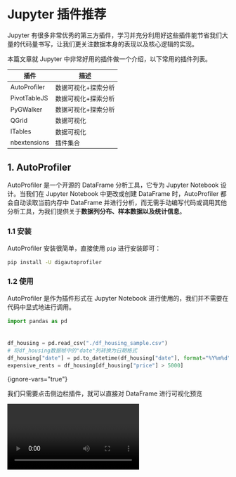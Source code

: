 # Jupyter 插件推荐

<show-structure depth="2"/>

Jupyter 有很多非常优秀的第三方插件，学习并充分利用好这些插件能节省我们大量的代码量书写，让我们更关注数据本身的表现以及核心逻辑的实现。

本篇文章就 Jupyter 中非常好用的插件做一个介绍，以下常用的插件列表。

| 插件           | 描述         |
|--------------|------------|
| AutoProfiler | 数据可视化+探索分析 |
| PivotTableJS | 数据可视化+探索分析 |
| PyGWalker    | 数据可视化+探索分析 |
| QGrid        | 数据可视化      |
| ITables      | 数据可视化      |
| nbextensions | 插件集合       |


## 1. AutoProfiler

AutoProfiler 是一个开源的 DataFrame 分析工具，它专为 Jupyter Notebook 设计。当我们在 Jupyter Notebook 中更改或创建 DataFrame 时，AutoProfiler 都会自动读取当前内存中 DataFrame 并进行分析，而无需手动编写代码或调用其他分析工具，为我们提供关于**数据列分布、样本数据以及统计信息**。

### 1.1 安装

AutoProfiler 安装很简单，直接使用 `pip` 进行安装即可：

```Bash
pip install -U digautoprofiler
```

### 1.2 使用

AutoProfiler 是作为插件形式在 Jupyter Notebook 进行使用的，我们并不需要在代码中显式地进行调用。

```Python
import pandas as pd


df_housing = pd.read_csv("./df_housing_sample.csv")
# 将df_housing数据帧中的"date"列转换为日期格式
df_housing["date"] = pd.to_datetime(df_housing["date"], format="%Y%m%d")
expensive_rents = df_housing[df_housing["price"] > 5000]
```
{ignore-vars="true"}


我们只需要点击侧边栏插件，就可以直接对 DataFrame 进行可视化预览

<video src="https://user-images.githubusercontent.com/13400543/199877605-ba50f9c8-87e5-46c9-8207-1c6496bb3b18.mov"/>

### 1.3 界面预览

![示例图](https://raw.githubusercontent.com/cmudig/AutoProfiler/main/.github/screenshots/profiler_sc.png)

接下来，我们对可视化图做一下解释，让大家能更清楚地认知到图所表示的含义，针对 DataFrame 不同的数据类型（category、datetime、int、float）所展示的默认图表是不一样的。

#### 数值类型

对于 `int` 和 `float` 类型的数据列，默认展示的是柱形图，AutoProfiler 会自动对数据进行分箱，不仅会展示出其分布情况，图中还会展示出不同分位数下对应的具体数值。

![int类型分布图](%myimgs%/autoprofiler_example_1.png?raw=true)

![float类型分布图](%myimgs%/autoprofiler_example_5.png?raw=true)

> 点击对应的柱，会默认在 notebook 中插入相关 DataFrame 筛选代码，我们可以进一步查看具体的数据表现。

#### 时间类型

时间类型是指时间戳的数据列格式，AutoProfiler 也会对时间列进行分箱，并以折线图进行展示。我们可以使用 **Ctrl+鼠标坐标+拖拽** 的方式来查看局部信息（点击右上角 clear zoom 恢复原始状态）。

![时间类型分布图](%myimgs%/autoprofiler_example_2.png?raw=true)

> 时间类型的折线图是不能通过点击自动生成筛选代码的，这一点和柱状图是不一样的。
{style="warning"}

#### 类别类型

类别类型是以数据表+色阶图的形式进行展示的，最上面的 `[16]` 表示唯一值的数量，下面则是不同类型值的数量和占比，点击对应的行也会自动插入筛选代码，并且能看到一些数据汇总信息。

![类别类型分布图](%myimgs%/autoprofiler_example_4.png?raw=true)


#### 添加图表

我们还可以添加自定义图表，需要注意的是，Y 轴必须是数值类型，当所选择的 X 轴是 category 类型的话，那么所展示的就是条形图；如果 X 轴是时间类型，则展示为折线图。

![X轴为日期](%myimgs%/autoprofiler_example_6.png?raw=true)

![X轴为类别](%myimgs%/autoprofiler_example_7.png?raw=true)


### 1.4 总结

AutoProfiler 是一款非常优秀且颜值爆表的可视化工具，但是实际上这类 Jupyter 可视化工具有很多，但都会存在一个问题，就是在数据量较大情况下可能表现不佳，有可能导致 Notebook 内核挂掉，所以如果所加载的数据较大时，请谨慎使用。此外，个人觉得如果能通过简单的代码，手动添加想要可视化的 DataFrame，在通用性上会好很多，本质上我们也不需要对每个 DataFrame 都进行可视化。

## 2. PivotTableJS

PivotTableJS 是一个通过 IPython widgets 集成到 Python中 的 JavaScript 库，允许用户直接从 DataFrame 数据创建交互式和灵活的汇总报表。通过 PivotTableJS 可以进行高效、清晰的数据分析和表示，帮助将数据从 Pandas DataFrame 转换为易于观察的交互式数据透视表。


PivotTableJS 提供了以下数据展示形式：
- Table / Table BarChart
- HeatMap / Row HeatMap / Col HeatMap
- Horizontal BarChart / Horizontal Stacked BarChart 
- BarChart / Stacked BarChart 
- Line Chart
- Area Chart
- Scatter Chart
- TSV Export

### 2.1 安装

直接使用 pip 进行安装 pivottablejs

```Bash
pip install pivottablejs
```

### 2.2 使用

`pivot_ui` 函数可以自动从 DataFrame 生成交互式用户界面，使用户可以简单地修改，检查聚合项，并快速轻松地更改数据结构。

```Python
import pandas as pd
from pivottablejs import pivot_ui

df_housing = pd.read_csv("./house_sample.csv")
# 将df_housing数据帧中的"date"列转换为日期格式
df_housing["date"] = pd.to_datetime(df_housing["date"], format="%Y%m%d")
df_housing = df_housing[df_housing.columns[:-1]]

pivot_ui(df_housing)
```
{ignore-vars="true"}

![PivotTableJS](%myimgs%/pivottablejs_example_1.png?raw=true)

此外，`pivot_ui` 函数还提供一些常用参数：
- `rows`: 图表的维度列
- `cols`: 图表的度量列
- `outfile_path`: 导出 HTML 到 Jupyter 服务器的路径
- `url`: 通过此 URL 访问 `outfile_path` 的 HTML 文件


### 2.3 优点与不足

PivotTableJS 的优点与缺点都非常明显，先来说说它的优点：
- 图表种类丰富
- 操作比较简单
- 部分图表可动态交互

当然，PivotTableJS 也存在很多不足： 
- 图表的美观度不够
- 对数据列不会进行自动分箱 
- 最好不要将数值列拖到维度上进行展示，Notebook 可能会卡死 
- 部分图标并不能动态点击
- 必须要在联网的状态下才可用
- 对于文本类字段，一些异常值会导致所有图表都无法显示

## 3. PyGWalker

PyGWalker 是个在 Jupyter Notebook 环境中运行的可视化探索式分析工具，仅一条命令即可生成一个可交互的图形界面，以类似 Tableau/PowerBI 的方式，通过拖拽字段进行数据分析。

过去在 Python 中进行数据可视化分析时，经常需要查询大量的可视化类的代码，并编写胶水代码将其应用在数据集上。PyGWalker 的目标是通过一行代码，将数据集转化为一个可视化分析工具，只需拖拉拽即可生成图表，从而减少数据分析师在数据可视化上的时间成本。

### 3.1 安装

```Bash
pip install pygwalker
```

### 3.2 基础使用

PyGWalker 提供了 Bar/ Line/ Area/ Trail/ Scatter/ Tick/ Rectangle/ Arc/ Text/ Box/ Table 等可视化图表。

此外，PyGWalker 也可以和 Streamlit 结合，做到更好的 Web 可视化，可参考此案例 。
- [PyGWalker + streamlit for Bike sharing dataset](https://pygwalker-in-app-dngxb2r82ho2zqct244v7b.streamlit.app)
- [Earthquake Dashboard](https://earthquake-dashboard-pygwalker.streamlit.app)


```Python
import pandas as pd
import pygwalker as pyg

df_housing = pd.read_csv("./house_sample.csv")
df_housing["date"] = pd.to_datetime(df_housing["date"], format="%Y%m%d")
df_housing = df_housing[df_housing.columns[:-1]]

walker = pyg.walk(df_housing)
```
{ignore-vars="true"}

![PyGWalker](%myimgs%/pygwalker_example_1.png?raw=true)

PyGWalker 提供 `Data` 和 `Visualization` 两个选项，操作上和 Tableau 非常类似，
- `Data`: 以分页形式展示数据
- `Visualization`: 创建可视化图表，并且我们可以建立多个 Sheet 来展示不同的图标。

> PyGWalker 并不能像 Tableau 一样可以建立报表看板。
{style="warning"}

### 3.3 参数解释

| 参数                   | 描述                                                |
|----------------------|---------------------------------------------------|
| dataset              | 数据集                                               |
| gid                  | GraphicWalker 的 div 元素 ID                         |
| env                  | PyGWalker 所使用的环境，默认是 JupyterWidget，其他可选值: Jupyter |
| fieldSpecs           | 指定字段名称                                            |
| hideDataSourceConfig | 隐藏数据导入和导出的按钮                                      |
| themeKey             | 主题类型: vega / g2                                   |
| dark                 | 自动探索系统主题: media / light / dark                    |
| return_html          | 返回 HTML                                           |
| spec                 | 图表配置数据文件                                          |
| use_preview          | 是否启用预览                                            |
| store_chart_data     | 是否保存图表到本地                                         |
| use_kernel_calc      | 是否允许进行数据计算                                        |

## 4. QGrid

除了 PyGWalker 之外，QGrid 也是一个很好的工具，它可以很容易地将 DataFrame 架转换为视觉上直观的交互式数据表。

> 实验证明，无论是 Jupyter Notebook 还是 JupyterLab，QGrid 都无法正常使用，如果要使用的话，建议多关注下官方仓库的更新。
{style="warning"}

### 4.1 安装

对于 Jupyter Notebook 而言，使用如下命令进行安装:

```Bash
pip install qgrid

jupyter nbextension enable --py --sys-prefix qgrid
```


对于 JupyterLab 而言，`qgrid` 的安装需要使用 `jupyter labextension install` 进行安装:

```Bash
jupyter labextension install qgrid2
```


### 4.2 基础使用

通过 `show_grid` 函数来可视化 DataFrame，目前在 JupyterLab 中并没有办法进行使用。

```Python
import qgrid
import pandas as pd

df_housing = pd.read_csv("./house_sample.csv")
df_housing["date"] = pd.to_datetime(df_housing["date"], format="%Y%m%d")
df_housing = df_housing[df_housing.columns[:-1]]
df_housing_qgrid = qgrid.show_grid(df_housing, show_toolbar=True)
df_housing_qgrid
```
{ignore-vars="true"}


### 4.3 界面预览


![QGrid 预览](https://github.com/quantopian/qgrid/blob/master/docs/images/filtering_demo.gif?raw=true)


除了可以基础的预览数据外，QGrid 对于每个字段多可以进行筛选，并且我们可以直接在数据集上添加和删除数据。 


## 5. ITables

ITables 和 QGrid 包对于快速查看数据模式是必要的。然而，如果我们想要进一步理解数据并进行数据转换，它们的特征是不够的。因此，在获得更复杂的见解的情况下，使用 PivotTableJS 和 PyGWalker 可能更合适。

### 5.1 安装

直接使用 pip 就可以安装:

```Bash
pip install itables
```

### 5.2 基础使用

在 Jupyter 中使用 ITables 需要引入 `init_notebook_mode` 和 `show` 函数，

```Python
import pandas as pd
from itables import init_notebook_mode, show

init_notebook_mode(all_interactive=False)

df_housing = pd.read_csv("./house_sample.csv")
df_housing["date"] = pd.to_datetime(df_housing["date"], format="%Y%m%d")
df_housing = df_housing[df_housing.columns[:-1]]
show(df_housing)
```
{ignore-vars="true"}

### 5.3 界面预览

![ITables 界面预览](https://github.com/mwouts/itables/blob/main/docs/df_example.png?raw=true)

ITables 提供了**数据分页预览、搜索、字段排序**的功能，但是没有字段筛选功能。

## 6. nbextensions

nbextensions 是 Jupyter 一款非常著名的插件，它将一系列 js 脚本嵌入到 Jupyter 中，增强 Jupyter 的交互式体验，可以让你的 Jupyter 变得非常强大。

### 6.1 安装


```Bash
pip install jupyter_contrib_nbextensions
jupyter contrib nbextension install --user
jupyter nbextension enable codefolding/main
```

安装完成后有可能在当前 Notebook 上并不能看到 NBExtensions 选项，需要重启你的 Jupyter Notebook，打开 http://localhost:8888/nbextensions 就可以看到 nbextensions 插件的配置页面了。


## Jupytext

相信大家对Jupyter Notebook都不陌生。

当你有了Jupytext这个小插件就可以将Jupyter Notebook和IDE完美结合，听起来是不是很棒！

从此Jupyter Notebook可以被存储为Markdown文件或多种语言的脚本文件。


## StickyLand




<seealso>
<category ref="ref_docs">
    <a href="https://mp.weixin.qq.com/s/Ff8lqk89zOz44-88Uw4ayQ">一款无代码实时自动分析Pandas DataFrame的工具</a>
    <a href="https://mp.weixin.qq.com/s/KIZOZrpRgpC2ypByJi0KnQ">必看这 4 个Pandas神器</a>
    <a href="https://mp.weixin.qq.com/s/j57blXwEc05ixaZMaBUzbQ">10 个 Python 超实用的机器学习库</a>
    <a href="https://mp.weixin.qq.com/s/m9LX9ymL6_zBElvYc9nDPg">一个有趣且实用的 Jupyter 插件: StickyLand</a>
    <a href="https://mp.weixin.qq.com/s/WjXO9hIDc9bGvoYdmHDEYg">一个有趣且实用的 Jupyter 插件: PyGWalker</a>
    <a href="https://mp.weixin.qq.com/s/w4_DqR6LzSC9NtSyGMQ3xg">10 个机器学习包</a>
</category>
<category ref="ref_github">
    <a href="https://github.com/cmudig/AutoProfiler">AutoProfiler</a>
    <a href="https://github.com/nicolaskruchten/jupyter_pivottablejs">PivotTableJS</a>
    <a href="https://github.com/Kanaries/pygwalker">PyGWalker</a>
    <a href="https://github.com/quantopian/qgrid">QGrid</a>
    <a href="https://github.com/mwouts/itables">ITables</a>
    <a href="https://github.com/mwouts/jupytext">Jupytext</a>
</category>
<category ref="ref_issues"></category>
<category ref="ref_hf"></category>
<category ref="ref_ms"></category>
</seealso>